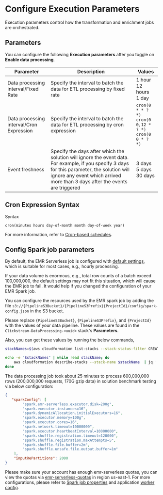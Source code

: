 # Configure Execution Parameters

Execution parameters control how the transformation and enrichment jobs are orchestrated.

## Parameters

You can configure the following **Execution parameters** after you toggle on **Enable data processing**.

| Parameter| Description | Values |
| --- | --- | --- |
| Data processing interval/Fixed Rate | Specify the interval to batch the data for ETL processing by fixed rate | 1 hour </br>12 hours</br>1 day |
| Data processing interval/Cron Expression | Specify the interval to batch the data for ETL processing by cron expression| `cron(0 * * ? *)` </br>`cron(0 0,12 * ? *)`</br>`cron(0 0 * ? *)` |
| Event freshness | Specify the days after which the solution will ignore the event data. For example, if you specify 3 days for this parameter, the solution will ignore any event which arrived more than 3 days after the events are triggered | 3 days </br>5 days </br>30 days |

## Cron Expression Syntax

Syntax

  `cron(minutes hours day-of-month month day-of-week year)`

 For more information, refer to [Cron-based schedules](https://docs.aws.amazon.com/scheduler/latest/UserGuide/schedule-types.html?icmpid=docs_console_unmapped#cron-based).

## Config Spark job parameters

By default, the EMR Serverless job is configured with [default settings][jobs-spark], which is suitable for most cases, e.g., hourly processing.

If your data volume is enormous, e.g., total row counts of a batch exceed 100,000,000, the default settings may not fit this situation, which will cause the EMR job to fail. It would help if you changed the configuration of your EMR Spark job.

You can configure the resources used by the EMR spark job by adding the file `s3://{PipelineS3Bucket}/{PipelineS3Prefix}{ProjectId}/config/spark-config.json` in the S3 bucket.

Please replace `{PipelineS3Bucket}`, `{PipelineS3Prefix}`, and `{ProjectId}` with the values of your data pipeline. These values are found in the `Clickstream-DataProcessing-<uuid>` stack's **Parameters**.

Also, you can get these values by running the below commands,

```sh
stackNames=$(aws cloudformation list-stacks --stack-status-filter CREATE_COMPLETE UPDATE_COMPLETE --no-paginate  | jq -r '.StackSummaries[].StackName' | grep  Clickstream-DataProcessing  | grep -v Nested)

echo -e "$stackNames" | while read stackName; do
    aws cloudformation describe-stacks --stack-name $stackName  | jq '.Stacks[].Parameters' | jq 'map(select(.ParameterKey == "PipelineS3Bucket" or .ParameterKey == "PipelineS3Prefix" or .ParameterKey == "ProjectId"))'
done
```

The data processing job took about 25 minutes to process 600,000,000 rows (200,000,000 requests, 170G gzip data) in solution benchmark testing via below configuration:

```json
{
   "sparkConfig": [
        "spark.emr-serverless.executor.disk=200g",
        "spark.executor.instances=16",
        "spark.dynamicAllocation.initialExecutors=16",
        "spark.executor.memory=100g",
        "spark.executor.cores=16",
        "spark.network.timeout=10000000",
        "spark.executor.heartbeatInterval=10000000",
        "spark.shuffle.registration.timeout=120000",
        "spark.shuffle.registration.maxAttempts=5",
        "spark.shuffle.file.buffer=2m",
        "spark.shuffle.unsafe.file.output.buffer=1m"
    ],
    "inputRePartitions": 2000
}
```

Please make sure your account has enough emr-serverless quotas, you can view the quotas via [emr-serverless-quotas][emr-serverless-quotas] in region us-east-1.
For more configurations, please refer to [Spark job properties][spark-defaults] and application [worker config][worker-configs].

[jobs-spark]: https://docs.aws.amazon.com/emr/latest/EMR-Serverless-UserGuide/jobs-spark.html
[spark-defaults]: https://docs.aws.amazon.com/emr/latest/EMR-Serverless-UserGuide/jobs-spark.html#spark-defaults
[worker-configs]: https://docs.aws.amazon.com/emr/latest/EMR-Serverless-UserGuide/application-capacity.html#worker-configs
[emr-serverless-quotas]: https://us-east-1.console.aws.amazon.com/servicequotas/home/services/emr-serverless/quotas/L-D05C8A75
